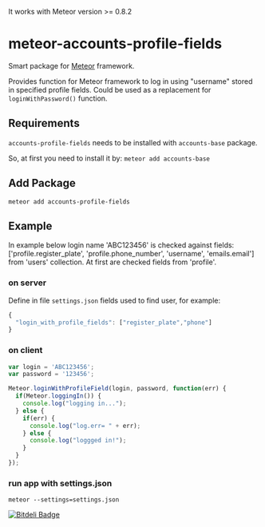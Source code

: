 It works with Meteor version >= 0.8.2



meteor-accounts-profile-fields
==========================

Smart package for [Meteor](http://www.meteor.com/) framework.

Provides function for Meteor framework to log in using "username" stored in specified profile fields.
Could be used as a replacement for `loginWithPassword()` function.


## Requirements

`accounts-profile-fields` needs to be installed with `accounts-base` package.

So, at first you need to install it by:
`meteor add accounts-base`



## Add Package 

`meteor add accounts-profile-fields`



## Example

In example below login name 'ABC123456' is checked against fields: 
['profile.register_plate', 'profile.phone_number', 'username', 'emails.email'] 
from 'users' collection. 
At first are checked fields from 'profile'. 

### on server
Define in file `settings.json` fields used to find user, for example:
```javascript
{
  "login_with_profile_fields": ["register_plate","phone"]
}
```

### on client
```js
var login = 'ABC123456';
var password = '123456';

Meteor.loginWithProfileField(login, password, function(err) {
  if(Meteor.loggingIn()) {
    console.log("logging in...");
  } else {
    if(err) {
      console.log("log.err= " + err);
    } else {
      console.log("loggged in!");
    }
  }
});
```

### run app with settings.json
```
meteor --settings=settings.json
```



[![Bitdeli Badge](https://d2weczhvl823v0.cloudfront.net/pwldp/meteor-accounts-profile-fields/trend.png)](https://bitdeli.com/free "Bitdeli Badge")

